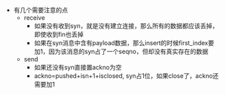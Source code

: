 + 有几个需要注意的点
  + receive
    + 如果没有收到syn，就是没有建立连接，那么所有的数据都应该丢掉，即使收到fin也丢掉
    + 如果在syn消息中含有payload数据，那么insert的时候first_index要加1，因为该消息的syn占了一个seqno，但却没有真实存在的数据
  + send
    + 如果还没有syn直接置ackno为空
    + ackno=pushed+isn+1+isclosed, syn占1位，如果close了，ackno还需要加1